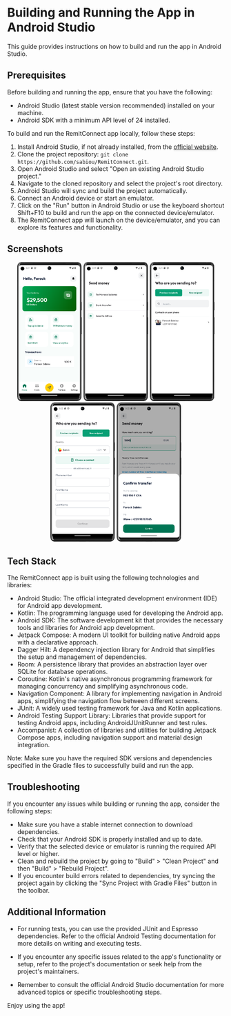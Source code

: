 # Building and Running the App in Android Studio

This guide provides instructions on how to build and run the app in Android Studio.

## Prerequisites

Before building and running the app, ensure that you have the following:

- Android Studio (latest stable version recommended) installed on your machine.
- Android SDK with a minimum API level of 24 installed.

To build and run the RemitConnect app locally, follow these steps:

1. Install Android Studio, if not already installed, from the [official website](https://developer.android.com/studio).
2. Clone the project repository: `git clone https://github.com/sabiou/RemitConnect.git`.
3. Open Android Studio and select "Open an existing Android Studio project."
4. Navigate to the cloned repository and select the project's root directory.
5. Android Studio will sync and build the project automatically.
6. Connect an Android device or start an emulator.
7. Click on the "Run" button in Android Studio or use the keyboard shortcut Shift+F10 to build and run the app on the connected device/emulator.
8. The RemitConnect app will launch on the device/emulator, and you can explore its features and functionality.

## Screenshots

<p align="center">
  <img src="screenshots/home_screen.png" alt="Screenshot 1" width="150" />
  <img src="screenshots/send_screen.png" alt="Screenshot 4" width="150" />
  <img src="screenshots/previous_recip_screen.png" alt="Screenshot 2" width="150" />
  <img src="screenshots/new_recip_screen.png" alt="Screenshot 3" width="150" />
  <img src="screenshots/confirm_send.png" alt="Screenshot 5" width="150" />
</p>

## Tech Stack

The RemitConnect app is built using the following technologies and libraries:

- Android Studio: The official integrated development environment (IDE) for Android app development.
- Kotlin: The programming language used for developing the Android app.
- Android SDK: The software development kit that provides the necessary tools and libraries for Android app development.
- Jetpack Compose: A modern UI toolkit for building native Android apps with a declarative approach.
- Dagger Hilt: A dependency injection library for Android that simplifies the setup and management of dependencies.
- Room: A persistence library that provides an abstraction layer over SQLite for database operations.
- Coroutine: Kotlin's native asynchronous programming framework for managing concurrency and simplifying asynchronous code.
- Navigation Component: A library for implementing navigation in Android apps, simplifying the navigation flow between different screens.
- JUnit: A widely used testing framework for Java and Kotlin applications.
- Android Testing Support Library: Libraries that provide support for testing Android apps, including AndroidJUnitRunner and test rules.
- Accompanist: A collection of libraries and utilities for building Jetpack Compose apps, including navigation support and material design integration.

Note: Make sure you have the required SDK versions and dependencies specified in the Gradle files to successfully build and run the app.

## Troubleshooting

If you encounter any issues while building or running the app, consider the following steps:

- Make sure you have a stable internet connection to download dependencies.
- Check that your Android SDK is properly installed and up to date.
- Verify that the selected device or emulator is running the required API level or higher.
- Clean and rebuild the project by going to "Build" > "Clean Project" and then "Build" > "Rebuild Project".
- If you encounter build errors related to dependencies, try syncing the project again by clicking the "Sync Project with Gradle Files" button in the toolbar.

## Additional Information

- For running tests, you can use the provided JUnit and Espresso dependencies. Refer to the official Android Testing documentation for more details on writing and executing tests.

- If you encounter any specific issues related to the app's functionality or setup, refer to the project's documentation or seek help from the project's maintainers.

- Remember to consult the official Android Studio documentation for more advanced topics or specific troubleshooting steps.


Enjoy using the app!